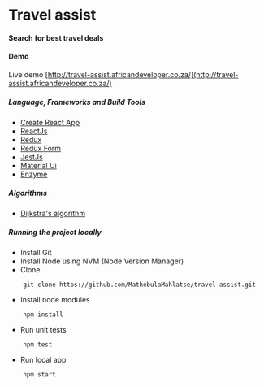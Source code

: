 # Travel assist

#### Search for best travel deals

#### Demo
Live demo [http://travel-assist.africandeveloper.co.za/](http://travel-assist.africandeveloper.co.za/)

##### Language, Frameworks and Build Tools
* [Create React App](https://github.com/facebook/create-react-app)
* [ReactJs](https://reactjs.org/)
* [Redux](https://redux.js.org/)
* [Redux Form](https://redux-form.com/)
* [JestJs](https://jestjs.io/)
* [Material Ui](https://material-ui.com/)
* [Enzyme](https://github.com/airbnb/enzyme)

##### Algorithms
* [Dijkstra's algorithm](https://en.wikipedia.org/wiki/Dijkstra%27s_algorithm)

##### Running the project locally
* Install Git
* Install Node using NVM (Node Version Manager)
* Clone 
```
    git clone https://github.com/MathebulaMahlatse/travel-assist.git
```
* Install node modules 
```
    npm install
```

* Run unit tests
```
    npm test
```

* Run local app
```
    npm start
```